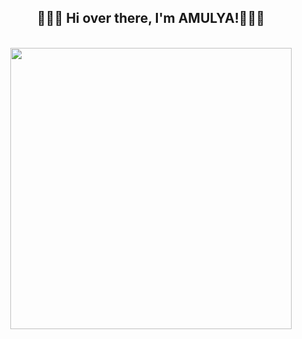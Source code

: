 <h2 align='center'> 🙋🏻‍♂️ Hi over there, I'm AMULYA!🧑🏻‍💻</h2>
<p align="center">
<br><img src=""https://github.com/" width="450px"><br><br>


<!--
**amulyagupta1278/amulyagupta1278** is a ✨ _special_ ✨ repository because its `README.md` (this file) appears on your GitHub profile.

Here are some ideas to get you started:

- 🔭 I’m currently working on ...
- 🌱 I’m currently learning ...
- 👯 I’m looking to collaborate on ...
- 🤔 I’m looking for help with ...
- 💬 Ask me about ...
- 📫 How to reach me: ...
- 😄 Pronouns: ...
- ⚡ Fun fact: ...
-->

